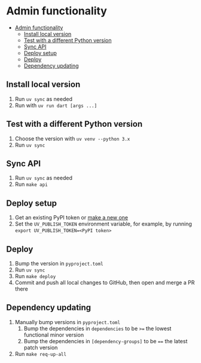 # Admin functionality

- [Admin functionality](#admin-functionality)
  - [Install local version](#install-local-version)
  - [Test with a different Python version](#test-with-a-different-python-version)
  - [Sync API](#sync-api)
  - [Deploy setup](#deploy-setup)
  - [Deploy](#deploy)
  - [Dependency updating](#dependency-updating)

## Install local version

1. Run `uv sync` as needed
2. Run with `uv run dart [args ...]`

## Test with a different Python version

1. Choose the version with `uv venv --python 3.x`
2. Run `uv sync`

## Sync API

1. Run `uv sync` as needed
2. Run `make api`

## Deploy setup

1. Get an existing PyPI token or [make a new one](https://pypi.org/manage/account/token/)
2. Set the `UV_PUBLISH_TOKEN` environment variable, for example, by running `export UV_PUBLISH_TOKEN=<PyPI token>`

## Deploy

1. Bump the version in `pyproject.toml`
2. Run `uv sync`
3. Run `make deploy`
4. Commit and push all local changes to GitHub, then open and merge a PR there

## Dependency updating

1. Manually bump versions in `pyproject.toml`
   1. Bump the dependencies in `dependencies` to be `>=` the lowest functional minor version
   2. Bump the dependencies in `[dependency-groups]` to be `==` the latest patch version
2. Run `make req-up-all`
